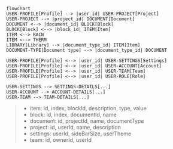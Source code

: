 ```mermaid
flowchart
USER-PROFILE[Profile] --> |user_id| USER-PROJECT[Project]
USER-PROJECT --> |project_id| DOCUMENT[Document]
DOCUMENT <--> |document_id| BLOCK[Block]
BLOCK[Block] <--> |block_id| ITEM[Item]
ITEM <--> RAIN
ITEM <--> THERM
LIBRARY[Library] --> |document_type_id| ITEM[Item]
DOCUMENT-TYPE[Document type] --> |document_type_id| DOCUMENT

USER-PROFILE[Profile] <--> |user_id| USER-SETTINGS[Settings]
USER-PROFILE[Profile] <--> |user_id| USER-ACCOUNT[Account]
USER-PROFILE[Profile] <--> |user_id| USER-TEAM[Team]
USER-PROFILE[Profile] <--> |user_id| USER-ROLE[Role]

USER-SETTINGS --> SETTINGS-DETAILS[...]
USER-ACCOUNT --> ACCOUNT-DETAILS[...]
USER-TEAM --> TEAM-DETAILS[...]
```

> - item: id, index, blockId, description, type, value
> - block: id, index, documentId, name
> - document: id, projectId, name, documentType
> - project: id, userId, name, description
> - settings: userId, sideBarSize, userTheme
> - team: id, ownerId, userId
